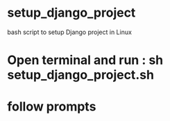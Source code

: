 # setup_django_project
bash script to setup Django project in Linux

# Open terminal and run :   sh setup_django_project.sh

# follow prompts
